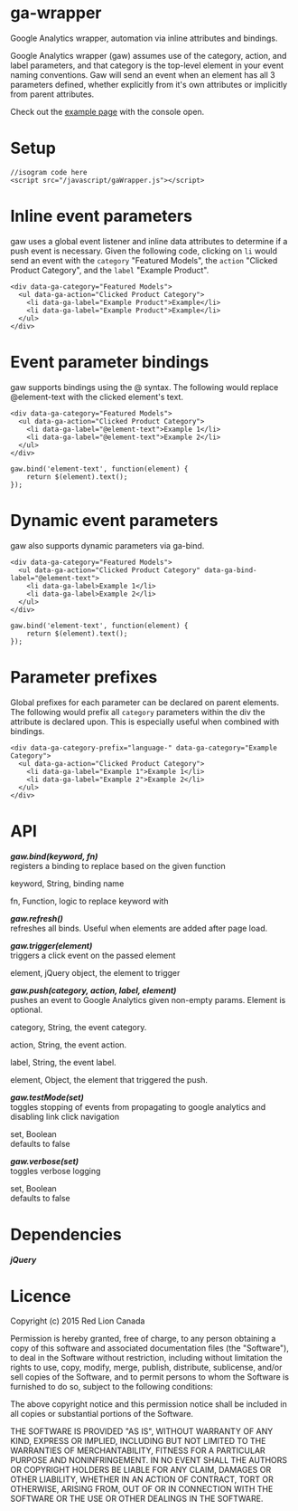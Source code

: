 # ga-wrapper
Google Analytics wrapper, automation via inline attributes and bindings.

Google Analytics wrapper (gaw) assumes use of the category, action, and label parameters, and that category is the top-level element in your event naming conventions. Gaw will send an event when an element has all 3 parameters defined, whether explicitly from it's own attributes or implicitly from parent attributes.

Check out the [example page](http://redlioncanada.github.io/ga-wrapper/) with the console open.

# Setup  
```
//isogram code here
<script src="/javascript/gaWrapper.js"></script>  
```

# Inline event parameters
gaw uses a global event listener and inline data attributes to determine if a push event is necessary. Given the following code, clicking on `li` would send an event with the `category` "Featured Models", the `action` "Clicked Product Category", and the `label` "Example Product".  
```
<div data-ga-category="Featured Models">
  <ul data-ga-action="Clicked Product Category">
    <li data-ga-label="Example Product">Example</li>
    <li data-ga-label="Example Product">Example</li>
  </ul>
</div>
```  
  
  
# Event parameter bindings
gaw supports bindings using the @ syntax. The following would replace @element-text with the clicked element's text.
  

```
<div data-ga-category="Featured Models">
  <ul data-ga-action="Clicked Product Category">
    <li data-ga-label="@element-text">Example 1</li>
    <li data-ga-label="@element-text">Example 2</li>
  </ul>
</div>
```
```
gaw.bind('element-text', function(element) {
    return $(element).text();
});
```  
  
  
# Dynamic event parameters  
gaw also supports dynamic parameters via ga-bind.

```
<div data-ga-category="Featured Models">
  <ul data-ga-action="Clicked Product Category" data-ga-bind-label="@element-text">
    <li data-ga-label>Example 1</li>
    <li data-ga-label>Example 2</li>
  </ul>
</div>
```
```
gaw.bind('element-text', function(element) {
    return $(element).text();
});
```  
  
# Parameter prefixes
Global prefixes for each parameter can be declared on parent elements. The following would prefix all `category` parameters within the div the attribute is declared upon. This is especially useful when combined with bindings.
  
```
<div data-ga-category-prefix="language-" data-ga-category="Example Category">
  <ul data-ga-action="Clicked Product Category">
    <li data-ga-label="Example 1">Example 1</li>
    <li data-ga-label="Example 2">Example 2</li>
  </ul>
</div>
```
  
  
# API  
***gaw.bind(keyword, fn)***  
registers a binding to replace based on the given function  
  
keyword, String, binding name  
  
fn, Function, logic to replace keyword with  
  
***gaw.refresh()***  
refreshes all binds. Useful when elements are added after page load. 
  
***gaw.trigger(element)***  
triggers a click event on the passed element  
  
element, jQuery object, the element to trigger
  
***gaw.push(category, action, label, element)***  
pushes an event to Google Analytics given non-empty params. Element is optional.  
  
  
category, String, the event category.  
  
action, String, the event action.  
  
label, String, the event label.  
  
element, Object, the element that triggered the push.  
  
***gaw.testMode(set)***  
toggles stopping of events from propagating to google analytics and disabling link click navigation
  
set, Boolean  
defaults to false  
  
***gaw.verbose(set)***  
toggles verbose logging  
  
set, Boolean  
defaults to false  
  
# Dependencies
***jQuery***
  
# Licence  
Copyright (c) 2015 Red Lion Canada

Permission is hereby granted, free of charge, to any person obtaining a copy
of this software and associated documentation files (the "Software"), to deal
in the Software without restriction, including without limitation the rights
to use, copy, modify, merge, publish, distribute, sublicense, and/or sell
copies of the Software, and to permit persons to whom the Software is
furnished to do so, subject to the following conditions:

The above copyright notice and this permission notice shall be included in
all copies or substantial portions of the Software.

THE SOFTWARE IS PROVIDED "AS IS", WITHOUT WARRANTY OF ANY KIND, EXPRESS OR
IMPLIED, INCLUDING BUT NOT LIMITED TO THE WARRANTIES OF MERCHANTABILITY,
FITNESS FOR A PARTICULAR PURPOSE AND NONINFRINGEMENT.  IN NO EVENT SHALL THE
AUTHORS OR COPYRIGHT HOLDERS BE LIABLE FOR ANY CLAIM, DAMAGES OR OTHER
LIABILITY, WHETHER IN AN ACTION OF CONTRACT, TORT OR OTHERWISE, ARISING FROM,
OUT OF OR IN CONNECTION WITH THE SOFTWARE OR THE USE OR OTHER DEALINGS IN
THE SOFTWARE.
